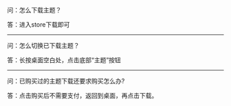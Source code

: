 问：怎么下载主题？

答：进入store下载即可

----

问：怎么切换已下载主题？

答：长按桌面空白处，点击底部“主题”按钮

----

问：已购买过的主题下载还要求购买怎么办?

答：点击购买后不需要支付，返回到桌面，再点击下载。

